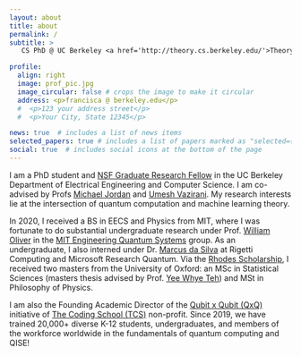 ```yaml
---
layout: about
title: about
permalink: /
subtitle: >
   CS PhD @ UC Berkeley <a href='http://theory.cs.berkeley.edu/'>Theory Group</a> and <a href='https://bair.berkeley.edu/index.html'>BAIR Lab</a>. 

profile:
  align: right
  image: prof_pic.jpg
  image_circular: false # crops the image to make it circular
  address: <p>francisca @ berkeley.edu</p> 
  #  <p>123 your address street</p>
  #  <p>Your City, State 12345</p>

news: true  # includes a list of news items
selected_papers: true # includes a list of papers marked as "selected={true}"
social: true  # includes social icons at the bottom of the page
---
```


I am a PhD student and <a href="https://www.nsfgrfp.org/">NSF Graduate Research Fellow</a> in the UC Berkeley Department of Electrical Engineering and Computer Science. I am co-advised by Profs <a href="http://people.eecs.berkeley.edu/~jordan/">Michael Jordan</a> and <a href="http://people.eecs.berkeley.edu/~vazirani/">Umesh Vazirani</a>.
My research interests lie at the intersection of quantum computation and machine learning theory.

In 2020, I received a BS in EECS and Physics from MIT, where I was fortunate to do substantial undergraduate research under Prof. <a href="https://equs.mit.edu/william-d-oliver/">William Oliver</a> in the <a href="https://equs.mit.edu/">MIT Engineering Quantum Systems</a> group. As an undergraduate, I also interned under Dr. <a href="https://marcusps.github.io/"> Marcus da Silva</a> at Rigetti Computing and Microsoft Research Quantum. Via the <a href="https://www.rhodeshouse.ox.ac.uk/scholarships/the-rhodes-scholarship/">Rhodes Scholarship</a>, I received two masters from the University of Oxford: an MSc in Statistical Sciences (masters thesis advised by Prof. <a href="https://www.stats.ox.ac.uk/~teh/">Yee Whye Teh</a>) and MSt in Philosophy of Physics.

I am also the Founding Academic Director of the <a href="https://www.qubitbyqubit.org/">Qubit x Qubit (QxQ)</a> initiative of <a href="https://the-cs.org/">The Coding School (TCS)</a> non-profit. Since 2019, we have trained 20,000+ diverse K-12 students, undergraduates, and members of the workforce worldwide in the fundamentals of quantum computing and QISE!

<!-- Write your biography here. Tell the world about yourself. Link to your favorite [subreddit](http://reddit.com). You can put a picture in, too. The code is already in, just name your picture `prof_pic.jpg` and put it in the `img/` folder.

Put your address / P.O. box / other info right below your picture. You can also disable any these elements by editing `profile` property of the YAML header of your `_pages/about.md`. Edit `_bibliography/papers.bib` and Jekyll will render your [publications page](/al-folio/publications/) automatically.

Link to your social media connections, too. This theme is set up to use [Font Awesome icons](http://fortawesome.github.io/Font-Awesome/) and [Academicons](https://jpswalsh.github.io/academicons/), like the ones below. Add your Facebook, Twitter, LinkedIn, Google Scholar, or just disable all of them. -->
